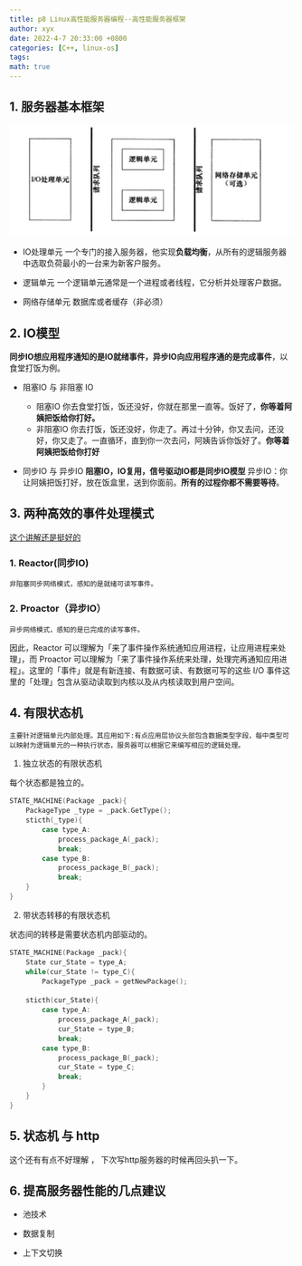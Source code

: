 ```yaml
---
title: p8 Linux高性能服务器编程--高性能服务器框架
author: xyx
date: 2022-4-7 20:33:00 +0800
categories: [C++, linux-os]
tags: 
math: true
---
```



## 1. 服务器基本框架

![p1](../assets/ims/2022.04/p2.png)

- IO处理单元
    一个专门的接入服务器，他实现**负载均衡**，从所有的逻辑服务器中选取负荷最小的一台来为新客户服务。

- 逻辑单元
    一个逻辑单元通常是一个进程或者线程，它分析并处理客户数据。

- 网络存储单元
    数据库或者缓存（非必须）

## 2. IO模型

**同步IO想应用程序通知的是IO就绪事件，异步IO向应用程序通的是完成事件**，以食堂打饭为例。

- 阻塞IO 与 非阻塞 IO
    - 阻塞IO
    你去食堂打饭，饭还没好，你就在那里一直等。饭好了，**你等着阿姨把饭给你打好。**
    - 非阻塞IO
    你去打饭，饭还没好，你走了。再过十分钟，你又去问，还没好，你又走了。一直循环，直到你一次去问，阿姨告诉你饭好了。**你等着阿姨把饭给你打好**

- 同步IO 与 异步IO
    **阻塞IO，IO复用，信号驱动IO都是同步IO模型**
    异步IO：你让阿姨把饭打好，放在饭盒里，送到你面前。**所有的过程你都不需要等待**。

## 3. 两种高效的事件处理模式

[这个讲解还是挺好的](https://www.zhihu.com/question/26943938)

### 1. Reactor(同步IO)
    
    非阻塞同步网络模式，感知的是就绪可读写事件。

### 2. Proactor（异步IO）
    
    异步网络模式，感知的是已完成的读写事件。

因此，Reactor 可以理解为「来了事件操作系统通知应用进程，让应用进程来处理」，而 Proactor 可以理解为「来了事件操作系统来处理，处理完再通知应用进程」。这里的「事件」就是有新连接、有数据可读、有数据可写的这些 I/O 事件这里的「处理」包含从驱动读取到内核以及从内核读取到用户空间。




## 4. 有限状态机

    主要针对逻辑单元内部处理。其应用如下:有点应用层协议头部包含数据类型字段，每中类型可以映射为逻辑单元的一种执行状态，服务器可以根据它来编写相应的逻辑处理。

1. 独立状态的有限状态机

每个状态都是独立的。

```c
STATE_MACHINE(Package _pack){
    PackageType _type = _pack.GetType();
    sticth(_type){
        case type_A:
            process_package_A(_pack);
            break;
        case type_B:
            process_package_B(_pack);
            break;
    }
}
```

2. 带状态转移的有限状态机

状态间的转移是需要状态机内部驱动的。

```c
STATE_MACHINE(Package _pack){
    State cur_State = type_A;
    while(cur_State != type_C){
        PackageType _pack = getNewPackage();

    sticth(cur_State){
        case type_A:
            process_package_A(_pack);
            cur_State = type_B;
            break;
        case type_B:
            process_package_B(_pack);
            cur_State = type_C;
            break;
        }
    }
}
```

## 5. 状态机 与 http

这个还有有点不好理解 ， 下次写http服务器的时候再回头扒一下。

## 6. 提高服务器性能的几点建议

- 池技术

- 数据复制

- 上下文切换



